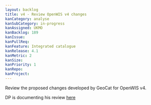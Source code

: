 ```yaml
---
layout: backlog
title: v4 - Review OpenWIS v4 changes
kanCategory: analyse
kanSubCategory: in-progress
kanAssigned: UKMO
kanBacklog: 189
kanIssue:
kanPullReq:
kanFeature: Integrated catalogue
kanRelease: 4.1
kanMetric: 2
kanSize:
kanPriority: 1
kanRepo:
kanProject:
---
```

Review the proposed changes developed by GeoCat for OpenWIS v4.

DP is documenting his review [here](https://github.com/NMichas/openwis-draft-analysis/wiki/openWIS-v4-UI-changes)
